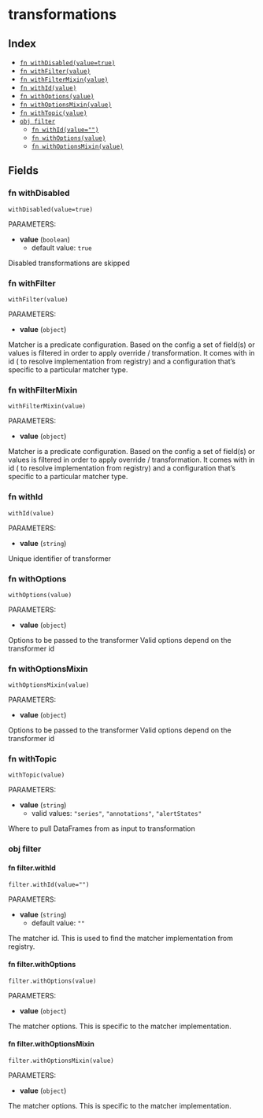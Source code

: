 # transformations



## Index

* [`fn withDisabled(value=true)`](#fn-withdisabled)
* [`fn withFilter(value)`](#fn-withfilter)
* [`fn withFilterMixin(value)`](#fn-withfiltermixin)
* [`fn withId(value)`](#fn-withid)
* [`fn withOptions(value)`](#fn-withoptions)
* [`fn withOptionsMixin(value)`](#fn-withoptionsmixin)
* [`fn withTopic(value)`](#fn-withtopic)
* [`obj filter`](#obj-filter)
  * [`fn withId(value="")`](#fn-filterwithid)
  * [`fn withOptions(value)`](#fn-filterwithoptions)
  * [`fn withOptionsMixin(value)`](#fn-filterwithoptionsmixin)

## Fields

### fn withDisabled

```jsonnet
withDisabled(value=true)
```

PARAMETERS:

* **value** (`boolean`)
   - default value: `true`

Disabled transformations are skipped
### fn withFilter

```jsonnet
withFilter(value)
```

PARAMETERS:

* **value** (`object`)

Matcher is a predicate configuration. Based on the config a set of field(s) or values is filtered in order to apply override / transformation.
It comes with in id ( to resolve implementation from registry) and a configuration that’s specific to a particular matcher type.
### fn withFilterMixin

```jsonnet
withFilterMixin(value)
```

PARAMETERS:

* **value** (`object`)

Matcher is a predicate configuration. Based on the config a set of field(s) or values is filtered in order to apply override / transformation.
It comes with in id ( to resolve implementation from registry) and a configuration that’s specific to a particular matcher type.
### fn withId

```jsonnet
withId(value)
```

PARAMETERS:

* **value** (`string`)

Unique identifier of transformer
### fn withOptions

```jsonnet
withOptions(value)
```

PARAMETERS:

* **value** (`object`)

Options to be passed to the transformer
Valid options depend on the transformer id
### fn withOptionsMixin

```jsonnet
withOptionsMixin(value)
```

PARAMETERS:

* **value** (`object`)

Options to be passed to the transformer
Valid options depend on the transformer id
### fn withTopic

```jsonnet
withTopic(value)
```

PARAMETERS:

* **value** (`string`)
   - valid values: `"series"`, `"annotations"`, `"alertStates"`

Where to pull DataFrames from as input to transformation
### obj filter


#### fn filter.withId

```jsonnet
filter.withId(value="")
```

PARAMETERS:

* **value** (`string`)
   - default value: `""`

The matcher id. This is used to find the matcher implementation from registry.
#### fn filter.withOptions

```jsonnet
filter.withOptions(value)
```

PARAMETERS:

* **value** (`object`)

The matcher options. This is specific to the matcher implementation.
#### fn filter.withOptionsMixin

```jsonnet
filter.withOptionsMixin(value)
```

PARAMETERS:

* **value** (`object`)

The matcher options. This is specific to the matcher implementation.